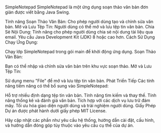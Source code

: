 SimpleNotepad
SimpleNotepad là một ứng dụng soạn thảo văn bản đơn giản được viết bằng Java Swing.

Tính năng
Soạn Thảo Văn Bản: Cho phép người dùng tạo và chỉnh sửa văn bản.
Mở và Lưu Tệp Tin: Người dùng có thể mở và lưu tệp tin văn bản.
Chia Sẻ Nội Dung: Tính năng cho phép người dùng chia sẻ nội dung tài liệu qua email.
Yêu cầu
Java Development Kit (JDK) 8 hoặc cao hơn.
Cách Sử Dụng
Chạy Ứng Dụng:

Chạy lớp SimpleNotepad trong gói main để khởi động ứng dụng.
Soạn Thảo Văn Bản:

Bạn có thể nhập và chỉnh sửa văn bản trên khu vực soạn thảo.
Mở và Lưu Tệp Tin:

Sử dụng menu "File" để mở và lưu tệp tin văn bản.
Phát Triển Tiếp
Các tính năng tiềm năng có thể bổ sung vào SimpleNotepad:

Hỗ trợ nhiều định dạng tệp tin văn bản.
Tính năng tìm kiếm và thay thế.
Tính năng thống kê và đánh giá văn bản.
Tích hợp với các dịch vụ lưu trữ đám mây.
Tối ưu hóa giao diện người dùng và trải nghiệm người dùng.
Giấy Phép
Dự án được phát hành dưới giấy phép MIT License.

Hãy cập nhật các phần như yêu cầu hệ thống, hướng dẫn cài đặt, cấu hình, và hướng dẫn đóng góp tùy thuộc vào yêu cầu cụ thể của dự án.
